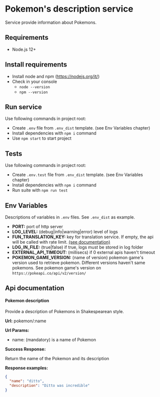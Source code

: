 # Pokemon's description service
Service provide information about Pokemons. 


## Requirements
* Node.js 12+

## Install requirements

* Install node and npm (https://nodejs.org/it/)
* Check in your console
    * `node --version`
    * `npm --version`

## Run service

Use following commands in project root:

* Create `.env` file from `.env_dist` template. (see Env Variables chapter)
* Install dependencies with `npm i` command
* Use `npm start` to start project 

## Tests

Use following commands in project root:

* Create `.env.test` file from `.env_dist` template. (see Env Variables chapter)
* Install dependencies with `npm i` command
* Run suite with `npm run test`

## Env Variables

Descriptions of variables in `.env` files. See `.env_dist` as example.

* **PORT:** port of http server
* **LOG_LEVEL:** (debug|info|warning|error) level of logs 
* **FUN_TRANSLATION_KEY:** key for translation service. If empty, the api will be called with rate limit. [(see documentation)](https://funtranslations.com/api/shakespeare)
* **LOG_IN_FILE:** (true|false) if true, logs must be stored in log folder
* **EXTERNAL_API_TIMEOUT:** (millisecs) if 0 external apis haven't timeout
* **POKEMON_GAME_VERSION:** (name of version) pokemon game's version used to retrieve pokemon. Different versions haven't same pokemons. See pokemon game's version on `https://pokeapi.co/api/v2/version/`


## Api documentation

#### Pokemon description
Provide a description of Pokemons in Shakespearean style.

**Url:** pokemon/:name

**Url Params:**
* name: (mandatory) is a name of Pokemon

**Success Response:**

Return the name of the Pokemon and its description

**Response examples:**

```json
{
  "name": "ditto",
  "description": "Ditto was incredible"
}
```
